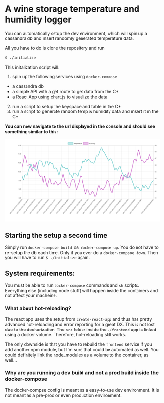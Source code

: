 # A wine storage temperature and humidity logger

You can automatically setup the dev environment, which will spin up a cassandra db and insert randomly generated temperature data.

All you have to do is clone the repository and run

```sh
$ ./initialize
```

This initalization script will:
1. spin up the following services using `docker-compose`
  - a cassandra db
  - a simple API with a get route to get data from the C\*
  - a React App using chart.js to visualize the data
2. run a script to setup the keyspace and table in the C\*
3. run a script to generate random temp & humidity data and insert it in the C\*

**You can now navigate to the url displayed in the console and should see something similar to this:**

!["chart"](chart-example.png)

## Starting the setup a second time
Simply run `docker-compose build && docker-compose up`. You do not have to re-setup the db each time. Only if you ever do a `docker-compsoe down`. Then you will have to run `$ ./initialize` again.

## System requirements:
You must be able to run `docker-compose` commands and `sh` scripts. Everything else (including node stuff) will happen inside the containers and not affect your macheine.

### What about hot-reloading?
The react app uses the setup from `create-react-app` and thus has pretty advanced hot-reloading and error reporting for a great DX. This is not lost due to the dockerization. The `src` folder inside the `./frontend` app is linked using a docker volume. Therefore, hot-reloading still works. 

The only downside is that you have to rebuild the `frontend` service if you add another npm module, but I'm sure that could be automated as well. You could definitely link the node\_modules as a volume to the container, as well...

### Why are you running a dev build and not a prod build inside the docker-compose
The docker-compse config is meant as a easy-to-use dev environment. It is not meant as a pre-prod or even production environment.
